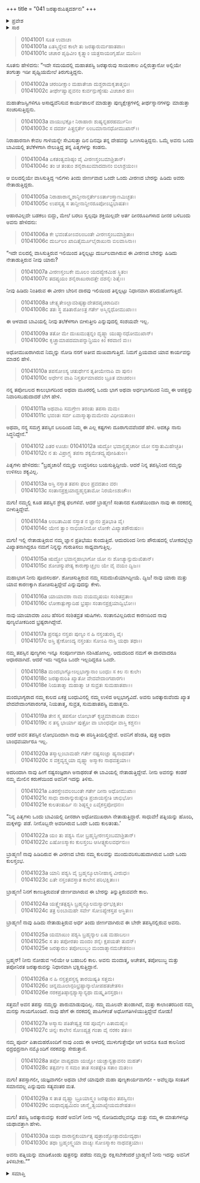 +++
title = "041 ಜರತ್ಕಾರುಪಿತೃದರ್ಶನಃ"
+++

<details><summary>ಪ್ರವೇಶ</summary>


।।   ಓಂ ಓಂ ನಮೋ ನಾರಾಯಣಾಯ।।   ಶ್ರೀ ವೇದವ್ಯಾಸಾಯ ನಮಃ ।।

ಶ್ರೀ ಕೃಷ್ಣದ್ವೈಪಾಯನ ವೇದವ್ಯಾಸ ವಿರಚಿತ  

**ಶ್ರೀ ಮಹಾಭಾರತ**

**ಆದಿ ಪರ್ವ**

**ಆಸ್ತೀಕ ಪರ್ವ**

**ಅಧ್ಯಾಯ 31**

</details>


<details><summary>ಸಾರ</summary>
ಜರತ್ಕಾರು ಮತ್ತು ಸಂಕಟದಲ್ಲಿದ್ದ ಅವನ ಪಿತೃಗಳ ಸಂವಾದ (1-30).

</details>



> 01041001 ಸೂತ ಉವಾಚ।  
01041001a ಏತಸ್ಮಿನ್ನೇವ ಕಾಲೇ ತು ಜರತ್ಕಾರುರ್ಮಹಾತಪಾಃ।  
01041001c ಚಚಾರ ಪೃಥಿವೀಂ ಕೃತ್ಸ್ನಾಂ ಯತ್ರಸಾಯಂಗೃಹೋ ಮುನಿಃ।।

ಸೂತನು ಹೇಳಿದನು: “ಇದೇ ಸಮಯದಲ್ಲಿ ಮಹಾತಪಸ್ವಿ ಜರತ್ಕಾರುವು ಸಾಯಂಕಾಲ ಎಲ್ಲಿರುತ್ತಾನೋ ಅಲ್ಲಿಯೇ ತಂಗುತ್ತಾ ಇಡೀ ಪೃಥ್ವಿಯಮೇಲೆ ತಿರುಗುತ್ತಿದ್ದನು.

> 01041002a ಚರಂದೀಕ್ಷಾಂ ಮಹಾತೇಜಾ ದುಶ್ಚರಾಮಕೃತಾತ್ಮಭಿಃ।   
01041002c ತೀರ್ಥೇಷ್ವಾಪ್ಲವನಂ ಕುರ್ವನ್ಪುಣ್ಯೇಷು ವಿಚಚಾರ ಹ।।

ಮಹಾತೇಜಸ್ವಿಗಳಿಗೂ ಅಸಾಧ್ಯವೆನಿಸುವ ಕಾರ್ಯಪಾಲನೆ ಮಾಡುತ್ತಾ ಪುಣ್ಯಕ್ಷೇತ್ರಗಳಲ್ಲಿ ತೀರ್ಥಸ್ನಾನಗಳನ್ನು ಮಾಡುತ್ತಾ ಸಂಚರಿಸುತ್ತಿದ್ದನು.

> 01041003a ವಾಯುಭಕ್ಷೋ ನಿರಾಹಾರಃ ಶುಷ್ಯನ್ನಹರಹರ್ಮುನಿಃ।  
01041003c ಸ ದದರ್ಶ ಪಿತೄನ್ಗರ್ತೇ ಲಂಬಮಾನಾನಧೋಮುಖಾನ್।।

ನಿರಾಹಾರನಾಗಿ ಕೇವಲ ಗಾಳಿಯನ್ನೇ ಸೇವಿಸುತ್ತಾ ದಿನ ದಿನವೂ ತನ್ನ ದೇಹವನ್ನು ಒಣಗಿಸುತ್ತಿದ್ದನು. ಒಮ್ಮೆ ಅವನು ಒಂದು ಬಾವಿಯಲ್ಲಿ ತಲೆಕೆಳಗಾಗಿ ನೇಲುತ್ತಿದ್ದ ತನ್ನ ಪಿತೃಗಳನ್ನು ಕಂಡನು.

> 01041004a ಏಕತಂತ್ವವಶಿಷ್ಠಂ ವೈ ವೀರಣಸ್ತಂಬಮಾಶ್ರಿತಾನ್।  
01041004c ತಂ ಚ ತಂತುಂ ಶನೈರಾಖುಮಾದದಾನಂ ಬಿಲಾಶ್ರಯಂ।।

ಆ ಬಿಲದಲ್ಲಿಯೇ ವಾಸಿಸುತ್ತಿದ್ದ ಇಲಿಗಳು ತಿಂದು ಜೀರ್ಣವಾದ ಒಂದೇ ಒಂದು ವೀರಣದ ಬೇರನ್ನು ಹಿಡಿದು ಅವರು ನೇತಾಡುತ್ತಿದ್ದರು.

> 01041005a ನಿರಾಹಾರಾನ್ಕೃಶಾನ್ದೀನಾನ್ಗರ್ತೇಽಽರ್ತಾಂಸ್ತ್ರಾಣಮಿಚ್ಛತಃ।   
01041005c ಉಪಸೃತ್ಯ ಸ ತಾನ್ದೀನಾನ್ದೀನರೂಪೋಽಭ್ಯಭಾಷತ।।

ಆಹಾರವಿಲ್ಲದೇ ಬಡಕಲು ಬಿದ್ದು, ಮೇಲೆ ಬರಲು ಸ್ವಲ್ಪವೂ ಶಕ್ತಿಯಿಲ್ಲದೇ ಅರ್ತ ದೀನರೂಪಿಗಳಾದ ದೀನರ ಬಳಿಬಂದು ಅವನು ಹೇಳಿದನು:

> 01041006a ಕೇ ಭವಂತೋಽವಲಂಬಂತೇ ವೀರಣಸ್ತಂಬಮಾಶ್ರಿತಾಃ।  
01041006c ದುರ್ಬಲಂ ಖಾದಿತೈರ್ಮೂಲೈರಾಖುನಾ ಬಿಲವಾಸಿನಾ।।

“ಇದೇ ಬಿಲದಲ್ಲಿ ವಾಸಿಸುತ್ತಿರುವ ಇಲಿಯಿಂದ ತಿನ್ನಲ್ಪಟ್ಟು ದುರ್ಬಲವಾಗಿರುವ ಈ ವೀರಣದ ಬೇರನ್ನು ಹಿಡಿದು ನೇತಾಡುತ್ತಿರುವ ನೀವು ಯಾರು?

> 01041007a ವೀರಣಸ್ತಂಬಕೇ ಮೂಲಂ ಯದಪ್ಯೇಕಮಿಹ ಸ್ಥಿತಂ।  
01041007c ತದಪ್ಯಯಂ ಶನೈರಾಖುರಾದತ್ತೇ ದಶನೈಃ ಶಿತೈಃ।।

ನೀವು ಹಿಡಿದು ನಿಂತಿರುವ ಈ ವೀರಣ ಬೇರಿನ ದಾರವು ಇಲಿಯಿಂದ ತಿನ್ನಲ್ಪಟ್ಟು ನಿಧಾನವಾಗಿ ಹರಿದುಹೋಗುತ್ತಿದೆ.

> 01041008a ಚೇತ್ಸ್ಯತೇಽಲ್ಪಾವಶಿಷ್ಠತ್ವಾದೇತದಪ್ಯಚಿರಾದಿವ।  
01041008c ತತಃ ಸ್ಥ ಪತಿತಾರೋಽತ್ರ ಗರ್ತೇ ಅಸ್ಮಿನ್ನಧೋಮುಖಾಃ।।

ಈ ಆಳವಾದ ಬಾವಿಯಲ್ಲಿ ನೀವು ತಲೆಕೆಳಗಾಗಿ ಬೀಳುತ್ತೀರಿ ಎನ್ನುವುದಲ್ಲಿ ಸಂಶಯವೇ ಇಲ್ಲ.

> 01041009a ತತೋ ಮೇ ದುಃಖಮುತ್ಪನ್ನಂ ದೃಷ್ಠ್ವಾ ಯುಷ್ಮಾನಧೋಮುಖಾನ್।   
01041009c ಕೃಚ್ಛ್ರಾಮಾಪದಮಾಪನ್ನಾನ್ಪ್ರಿಯಂ ಕಿಂ ಕರವಾಣಿ ವಃ।।

ಅಧೋಮುಖರಾಗಿರುವ ನಿಮ್ಮನ್ನು ನೋಡಿ ನನಗೆ ಅತೀವ ದುಃಖವಾಗುತ್ತಿದೆ. ನಿಮಗೆ ಪ್ರಿಯವಾದ ಯಾವ ಕಾರ್ಯವನ್ನು ಮಾಡಲಿ ಹೇಳಿ.

> 01041010a ತಪಸೋಽಸ್ಯ ಚತುರ್ಥೇನ ತೃತೀಯೇನಾಪಿ ವಾ ಪುನಃ।  
01041010c ಅರ್ಧೇನ ವಾಪಿ ನಿಸ್ತರ್ತುಮಾಪದಂ ಬ್ರೂತ ಮಾಚಿರಂ।।

ನನ್ನ ತಪೋಬಲದ ಕಾಲುಭಾಗದಿಂದ ಅಥವಾ ಮೂರರಲ್ಲಿ ಒಂದು ಭಾಗ ಅಥವಾ ಅರ್ಧಭಾಗದಿಂದ ನಿಮ್ಮ ಈ ಆಪತ್ತನ್ನು ನಿವಾರಿಸಬಹುದಾದರೆ ಬೇಗ ಹೇಳಿ.

> 01041011a ಅಥವಾಪಿ ಸಮಗ್ರೇಣ ತರಂತು ತಪಸಾ ಮಮ।  
01041011c ಭವಂತಃ ಸರ್ವ ಏವಾಸ್ಮಾತ್ಕಾಮಮೇವಂ ವಿಧೀಯತಾಂ।।

ಅಥವಾ, ನನ್ನ ಸಮಗ್ರ ತಪಸ್ಸಿನ ಬಲದಿಂದ ನಿಮ್ಮ ಈ ಎಲ್ಲ ಕಷ್ಟಗಳು ದೂರಾಗುವವೆಂದರೆ ಹೇಳಿ. ಅದಕ್ಕೂ ನಾನು ಸಿದ್ಧನಿದ್ದೇನೆ.”

> 01041012 ಪಿತರ ಊಚುಃ
01041012a ಋದ್ಧೋ ಭವಾನ್ಬ್ರಹ್ಮಚಾರೀ ಯೋ ನಸ್ತ್ರಾತುಮಿಹೇಚ್ಛತಿ।  
01041012c ನ ತು ವಿಪ್ರಾಗ್ರ್ಯ ತಪಸಾ ಶಕ್ಯಮೇತದ್ವ್ಯಪೋಹಿತುಂ।।

ಪಿತೃಗಳು ಹೇಳಿದರು: “ಬ್ರಹ್ಮಚಾರಿ! ನಮ್ಮನ್ನು ಉದ್ಧರಿಸಲು ಬಯಸುತ್ತಿದ್ದೀಯೆ. ಆದರೆ ನಿನ್ನ ತಪಸ್ಸಿನಿಂದ ನಮ್ಮನ್ನು ಉಳಿಸಲು ಶಕ್ಯವಿಲ್ಲ.

> 01041013a ಅಸ್ತಿ ನಸ್ತಾತ ತಪಸಃ ಫಲಂ ಪ್ರವದತಾಂ ವರ।  
01041013c ಸಂತಾನಪ್ರಕ್ಷಯಾದ್ಬ್ರಹ್ಮನ್ಪತಾಮೋ ನಿರಯೇಽಶುಚೌ।।

ಮಗು! ನಮ್ಮಲ್ಲಿ ಕೂಡ ತಪಸ್ಸಿನ ಶ್ರೇಷ್ಠ ಫಲಗಳಿವೆ. ಆದರೆ ಬ್ರಾಹ್ಮಣ! ಸಂತಾನದ ಕೊರತೆಯಿಂದಾಗಿ ನಾವು ಈ ನರಕದಲ್ಲಿ ಬೀಳುತ್ತಿದ್ದೇವೆ.

> 01041014a ಲಂಬತಾಮಿಹ ನಸ್ತಾತ ನ ಜ್ಞಾನಂ ಪ್ರತಿಭಾತಿ ವೈ।  
01041014c ಯೇನ ತ್ವಾಂ ನಾಭಿಜಾನೀಮೋ ಲೋಕೇ ವಿಖ್ಯಾತಪೌರುಷಂ।।

ಮಗು! ಇಲ್ಲಿ ನೇತಾಡುತ್ತಿರುವ ನಮ್ಮ ಜ್ಞಾನ ಪ್ರತಿಭೆಯು ಕುಂದುತ್ತಿದೆ. ಆದುದರಿಂದ ನೀನು ಪೌರುಷದಲ್ಲಿ ಲೋಕದಲ್ಲೆಲ್ಲಾ ವಿಖ್ಯಾತನಾಗಿದ್ದರೂ ನಮಗೆ ನಿನ್ನನ್ನು ಗುರುತಿಸಲು ಸಾಧ್ಯವಾಗುತ್ತಿಲ್ಲ.

> 01041015a ಋದ್ಧೋ ಭವಾನ್ಮಹಾಭಾಗೋ ಯೋ ನಃ ಶೋಚ್ಯಾನ್ಸುದುಃಖಿತಾನ್।  
01041015c ಶೋಚಸ್ಯುಪೇತ್ಯ ಕಾರುಣ್ಯಾಚ್ಛೃಣು ಯೇ ವೈ ವಯಂ ದ್ವಿಜ।।

ಮಹಾಭಾಗ ನೀನು ಪೂಜಿಸಲರ್ಹ. ಶೋಚಿಸುತ್ತಿರುವ ನಮ್ಮ ಸಮದುಃಖಿಯಾಗಿದ್ದೀಯೆ. ದ್ವಿಜ! ನಾವು ಯಾರು ಮತ್ತು ಯಾವ ಕಾರಣಕ್ಕಾಗಿ ಶೋಚಿಸುತ್ತಿದ್ದೇವೆ ಎನ್ನುವುದನ್ನು ಕೇಳು.

> 01041016a ಯಾಯಾವರಾ ನಾಮ ವಯಮೃಷಯಃ ಸಂಶಿತವ್ರತಾಃ।  
01041016c ಲೋಕಾತ್ಪುಣ್ಯಾದಿಹ ಭ್ರಷ್ಠಾಃ ಸಂತಾನಪ್ರಕ್ಷಯಾದ್ವಿಭೋ।।

ನಾವು ಯಾಯಾವರಾ ಎಂಬ ಹೆಸರಿನ ಸಂಶಿತವ್ರತ ಋಷಿಗಳು. ಸಂತಾನವಿಲ್ಲದಿರುವ ಕಾರಣದಿಂದ ನಾವು ಪುಣ್ಯಲೋಕದಿಂದ ಭ್ರಷ್ಟರಾಗಿದ್ದೇವೆ.

> 01041017a ಪ್ರನಷ್ಟಂ ನಸ್ತಪಃ ಪುಣ್ಯಂ ನ ಹಿ ನಸ್ತಂತುರಸ್ತಿ ವೈ।  
01041017c ಅಸ್ತಿ ತ್ವೇಕೋಽದ್ಯ ನಸ್ತಂತುಃ ಸೋಽಪಿ ನಾಸ್ತಿ ಯಥಾ ತಥಾ।।

ನಮ್ಮ ತಪಸ್ಸಿನ ಪುಣ್ಯಗಳು ಇನ್ನೂ ಸಂಪೂರ್ಣವಾಗಿ ನಶಿಸಿಹೋಗಿಲ್ಲ.  ಆದುದರಿಂದ ನಮಗೆ ಈ ದಾರವಾದರೂ ಆಧಾರವಾಗಿದೆ. ಆದರೆ ಇದು ಇದ್ದರೂ ಒಂದೇ ಇಲ್ಲದಿದ್ದರೂ ಒಂದೇ.

> 01041018a ಮಂದಭಾಗ್ಯೋಽಲ್ಪಭಾಗ್ಯಾನಾಂ ಬಂಧುಃ ಸ ಕಿಲ ನಃ ಕುಲೇ।  
01041018c ಜರತ್ಕಾರುರಿತಿ ಖ್ಯಾತೋ ವೇದವೇದಾಂಗಪಾರಗಃ।  
01041018e ನಿಯತಾತ್ಮಾ ಮಹಾತ್ಮಾ ಚ ಸುವ್ರತಃ ಸುಮಹಾತಪಾಃ।।

ಮಂದಭಾಗ್ಯರಾದ ನಮ್ಮ ಕುಲದ ಏಕತ್ರ ಬಂಧುವಿನಲ್ಲಿ ನಮ್ಮ ಉಳಿದ ಅಲ್ಪಭಾಗ್ಯವಿದೆ. ಅವನು ಜರತ್ಕಾರುವೆಂದು ಖ್ಯಾತ ವೇದವೇದಾಂಗಪಾರಂಗತ, ನಿಯತಾತ್ಮ, ಸುವ್ರತ, ಸುಮಹಾತಪಸ್ವಿ ಮಹಾತ್ಮನು.

> 01041019a ತೇನ ಸ್ಮ ತಪಸೋ ಲೋಭಾತ್ ಕೃಚ್ಛ್ರಮಾಪಾದಿತಾ ವಯಂ।  
01041019c ನ ತಸ್ಯ ಭಾರ್ಯಾ ಪುತ್ರೋ ವಾ ಬಾಂಧವೋ ವಾಸ್ತಿ ಕಶ್ಚನ।।

ಆದರೆ ಅವನ ತಪಸ್ಸಿನ ಲೋಭದಿಂದಾಗಿ ನಾವು ಈ ಪರಿಸ್ಥಿತಿಯಲ್ಲಿದ್ದೇವೆ. ಅವನಿಗೆ ಹೆಂಡತಿ, ಪುತ್ರ ಅಥವಾ ಬಾಂಧವರ್ಯಾರೂ ಇಲ್ಲ.

> 01041020a ತಸ್ಮಾಲ್ಲಂಬಾಮಹೇ ಗರ್ತೇ ನಷ್ಟಸಂಜ್ಞಾ ಹ್ಯನಾಥವತ್।  
01041020c ಸ ವಕ್ತವ್ಯಸ್ತ್ವಯಾ ದೃಷ್ಟ್ವಾ ಅಸ್ಮಾಕಂ ನಾಥವತ್ತಯಾ।।

ಅದರಿಂದಾಗಿ ನಾವು ಹೀಗೆ ನಷ್ಟಸಂಜ್ಞರಾಗಿ ಅನಾಥರಂತೆ ಈ ಬಾವಿಯಲ್ಲಿ ನೇತಾಡುತ್ತಿದ್ದೇವೆ. ನೀನು ಅವನನ್ನು ಕಂಡರೆ ನಮ್ಮ ಮೇಲಿನ ಕರುಣೆಯಿಂದ ಅವನಿಗೆ ಇದನ್ನು ತಿಳಿಸು.

> 01041021a ಪಿತರಸ್ತೇಽವಲಂಬಂತೇ ಗರ್ತೇ ದೀನಾ ಅಧೋಮುಖಾಃ।  
01041021c ಸಾಧು ದಾರಾನ್ಕುರುಷ್ವೇತಿ ಪ್ರಜಾಯಸ್ವೇತಿ ಚಾಭಿಭೋ।  
01041021e ಕುಲತಂತುರ್ಹಿ ನಃ ಶಿಷ್ಠಸ್ತ್ವಂ ಏವೈಕಸ್ತಪೋಧನ।।

“ನಿನ್ನ ಪಿತೃಗಳು ಒಂದು ಬಾವಿಯಲ್ಲಿ ದೀನರಾಗಿ ಅಧೋಮುಖರಾಗಿ ನೇತಾಡುತ್ತಿದ್ದಾರೆ. ಸಾಧುವೇ! ಪತ್ನಿಯನ್ನು ಹೊಂದಿ, ಮಕ್ಕಳನ್ನು ಪಡೆ. ನೀನೊಬ್ಬನೇ ಅವರಿಗಿರುವ ಒಂದೇ ಒಂದು ಕುಲತಂತು.’

> 01041022a ಯಂ ತು ಪಶ್ಯಸಿ ನೋ ಬ್ರಹ್ಮನ್ವೀರಣಸ್ತಂಬಮಾಶ್ರಿತಾನ್।  
01041022c ಏಷೋಽಸ್ಮಾಕಂ ಕುಲಸ್ತಂಬ ಆಸೀತ್ಸ್ವಕುಲವರ್ಧನಃ।।

ಬ್ರಾಹ್ಮಣ! ನಾವು ಹಿಡಿದಿರುವ ಈ ವೀರಣದ ಬೇರು ನಮ್ಮ ಕುಲವನ್ನು ಮುಂದುವರಿಸಬಹುದಾಗಿರುವ ಒಂದೇ ಒಂದು ಕುಲಸ್ತಂಭ.

> 01041023a ಯಾನಿ ಪಶ್ಯಸಿ ವೈ ಬ್ರಹ್ಮನ್ಮೂಲಾನೀಹಾಸ್ಯ ವೀರುಧಃ।  
01041023c ಏತೇ ನಸ್ತಂತವಸ್ತಾತ ಕಾಲೇನ ಪರಿಭಕ್ಷಿತಾಃ।।

ಬ್ರಾಹ್ಮಣ! ನಿನಗೆ ಕಾಣುತ್ತಿರುವಂತೆ ಜೀರ್ಣವಾಗಿರುವ ಈ ಬೇರನ್ನು ತಿನ್ನುತ್ತಿರುವವನೇ ಕಾಲ.

> 01041024a ಯತ್ತ್ವೇತತ್ಪಶ್ಯಸಿ ಬ್ರಹ್ಮನ್ಮೂಲಮಸ್ಯಾರ್ಧಭಕ್ಷಿತಂ।  
01041024c ತತ್ರ ಲಂಬಾಮಹೇ ಸರ್ವೇ ಸೋಽಪ್ಯೇಕಸ್ತಪ ಆಸ್ಥಿತಃ।।

ಬ್ರಾಹ್ಮಣ! ನಾವು ಹಿಡಿದು ನೇತಾಡುತ್ತಿರುವ ಅರ್ಧ ತಿಂದು ಜೀರ್ಣವಾಗಿರುವ ಈ ಬೇರೇ ತಪಸ್ಸಿನಲ್ಲಿರುವ ಅವನು.

> 01041025a ಯಮಾಖುಂ ಪಶ್ಯಸಿ ಬ್ರಹ್ಮನ್ಕಾಲ ಏಷ ಮಹಾಬಲಃ।  
01041025c ಸ ತಂ ತಪೋರತಂ ಮಂದಂ ಶನೈಃ ಕ್ಷಪಯತೇ ತುದನ್।  
01041025e ಜರತ್ಕಾರುಂ ತಪೋಲುಬ್ಧಂ ಮಂದಾತ್ಮಾನಮಚೇತಸಂ।।

ಬ್ರಹ್ಮನ್! ನೀನು ನೋಡುವ ಇಲಿಯೇ ಆ ಬಹಾಬಲಿ ಕಾಲ. ಅವನು ಮಂದಾತ್ಮ, ಅಚೇತಸ, ತಪೋಲುಬ್ಧ ಮತ್ತು ತಪೋನಿರತ ಜರತ್ಕಾರುವನ್ನು ನಿಧಾನವಾಗಿ ಭಕ್ಷಿಸುತ್ತಿದ್ದಾನೆ.

> 01041026a ನ ಹಿ ನಸ್ತತ್ತಪಸ್ತಸ್ಯ ತಾರಯಿಷ್ಯತಿ ಸತ್ತಮ।  
01041026c ಚಿನ್ನಮೂಲಾನ್ಪರಿಭ್ರಷ್ಟಾನ್ಕಾಲೋಪಹತಚೇತಸಃ।  
01041026e ನರಕಪ್ರತಿಷ್ಠಾನ್ಪಶ್ಯಾಸ್ಮಾನ್ಯಥಾ ದುಷ್ಕೃತಿನಸ್ತಥಾ।।

ಸತ್ತಮ! ಅವನ ತಪಸ್ಸು ನಮ್ಮನ್ನು ಪಾರುಮಾಡುವುದಿಲ್ಲ. ನಮ್ಮ ಮೂಲವೇ ತುಂಡಾಗಿದೆ, ಮತ್ತು ಕಾಲಾಂತರದಿಂದ ನಮ್ಮ ಮನಸ್ಸು ಗಾಯಗೊಂಡಿದೆ. ನಾವು ಹೇಗೆ ಈ ನರಕದಲ್ಲಿ ಪಾಪಿಗಳಂತೆ ಅಧೋಗತಿಗಿಳಿಯುತ್ತಿದ್ದೇವೆ ನೋಡು!

> 01041027a ಅಸ್ಮಾಸು ಪತಿತೇಷ್ವತ್ರ ಸಹ ಪೂರ್ವೈಃ ಪಿತಾಮಹೈಃ।  
01041027c ಚಿನ್ನಃ ಕಾಲೇನ ಸೋಽಪ್ಯತ್ರ ಗಂತಾ ವೈ ನರಕಂ ತತಃ।।

ನಮ್ಮ ಪೂರ್ವ ಪಿತಾಮಹರೊಂದಿಗೆ ನಾವು ಎಂದು ಈ ಆಳದಲ್ಲಿ ಮುಳುಗುತ್ತೇವೋ ಆಗ ಅವನೂ ಕೂಡ ಕಾಲನಿಂದ ಛಿದ್ರಛಿದ್ರನಾಗಿ ನಮ್ಮೊಂದಿಗೆ ನರಕವನ್ನು ಸೇರುತ್ತಾನೆ.

> 01041028a ತಪೋ ವಾಪ್ಯಥವಾ ಯಜ್ಞೋ ಯಚ್ಚಾನ್ಯತ್ಪಾವನಂ ಮಹತ್।  
01041028c ತತ್ಸರ್ವಂ ನ ಸಮಂ ತಾತ ಸಂತತ್ಯೇತಿ ಸತಾಂ ಮತಂ।।

ಮಗು! ತಪಸ್ಸಾಗಲೀ, ಯಜ್ಞವಾಗಲೀ ಅಥವಾ ಬೇರೆ ಯಾವುದೇ ಮಹಾ ಪುಣ್ಯಕಾರ್ಯವಾಗಲೀ - ಅವೆಲ್ಲವೂ ಸಂತತಿಗೆ ಸಮಾನವಲ್ಲ ಎನ್ನುವುದು ಸತ್ಯವಂತರ ಮತ.

> 01041029a ಸ ತಾತ ದೃಷ್ಟ್ವಾ ಬ್ರೂಯಾಸ್ತ್ವಂ ಜರತ್ಕಾರುಂ ತಪಸ್ವಿನಂ।  
01041029c ಯಥಾದೃಷ್ಟಮಿದಂ ಚಾಸ್ಮೈ ತ್ವಯಾಖ್ಯೇಯಮಶೇಷತಃ।।

ಮಗು! ತಪಸ್ವಿ ಜರತ್ಕಾರುವನ್ನು ಕಂಡರೆ ಅವನಿಗೆ ನೀನು ಇಲ್ಲಿ ನೋಡಿದುದೆಲ್ಲವನ್ನೂ ಮತ್ತು ನಮ್ಮ ಈ ಮಾತುಗಳನ್ನೂ ಯಥಾವತ್ತಾಗಿ ಹೇಳು.

> 01041030a ಯಥಾ ದಾರಾನ್ಪ್ರಕುರ್ಯಾತ್ಸ ಪುತ್ರಾಂಶ್ಚೋತ್ಪಾದಯೇದ್ಯಥಾ।  
01041030c ತಥಾ ಬ್ರಹ್ಮಂಸ್ತ್ವಯಾ ವಾಚ್ಯಃ ಸೋಽಸ್ಮಾಕಂ ನಾಥವತ್ತಯಾ।।

ಅವನು ಪತ್ನಿಯನ್ನು ಮಾಡಿಕೊಂಡು ಪುತ್ರನನ್ನು ಪಡೆದು ನಮ್ಮನ್ನು ರಕ್ಷಿಸಬೇಕೆಂದರೆ ಬ್ರಾಹ್ಮಣ! ನೀನು ಇದನ್ನು ಅವನಿಗೆ ತಿಳಿಸಬೇಕು.””


<details><summary>ಸಮಾಪ್ತಿ</summary>

ಇತಿ ಶ್ರೀ ಮಹಾಭಾರತೇ ಆದಿಪರ್ವಣಿ ಆಸ್ತೀಕಪರ್ವಣಿ ಜರತ್ಕಾರುಪಿತೃದರ್ಶನೇ ಏಕಚತ್ವಾರಿಂಶೋಽಧ್ಯಾಯಃ।  
ಇದು ಶ್ರೀ ಮಹಾಭಾರತದಲ್ಲಿ ಆದಿಪರ್ವದಲ್ಲಿ ಆಸ್ತೀಕಪರ್ವದಲ್ಲಿ ಜರತ್ಕಾರುಪಿತೃದರ್ಶನ ಎನ್ನುವ ನಲವತ್ತೊಂದನೆಯ ಅಧ್ಯಾಯವು.


</details>
